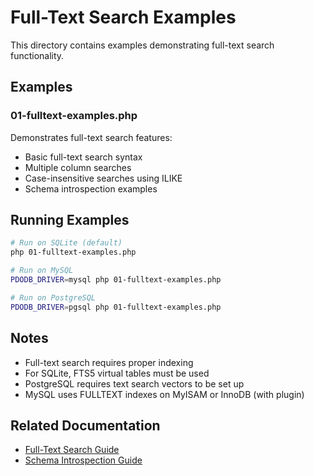 # Full-Text Search Examples

This directory contains examples demonstrating full-text search functionality.

## Examples

### 01-fulltext-examples.php

Demonstrates full-text search features:

- Basic full-text search syntax
- Multiple column searches
- Case-insensitive searches using ILIKE
- Schema introspection examples

## Running Examples

```bash
# Run on SQLite (default)
php 01-fulltext-examples.php

# Run on MySQL
PDODB_DRIVER=mysql php 01-fulltext-examples.php

# Run on PostgreSQL
PDODB_DRIVER=pgsql php 01-fulltext-examples.php
```

## Notes

- Full-text search requires proper indexing
- For SQLite, FTS5 virtual tables must be used
- PostgreSQL requires text search vectors to be set up
- MySQL uses FULLTEXT indexes on MyISAM or InnoDB (with plugin)

## Related Documentation

- [Full-Text Search Guide](../../documentation/03-query-builder/fulltext-search.md)
- [Schema Introspection Guide](../../documentation/03-query-builder/schema-introspection.md)


